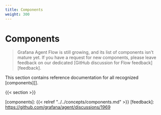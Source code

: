 ```yaml
---
title: Components
weight: 300
---
```


# Components

> Grafana Agent Flow is still growing, and its list of components isn't mature
> yet. If you have a request for new components, please leave feedback on our
> dedicated [GitHub discussion for Flow feedback][feedback].

This section contains reference documentation for all recognized
[components][].

{{< section >}}

[components]: {{< relref "../../concepts/components.md" >}}
[feedback]: https://github.com/grafana/agent/discussions/1969
